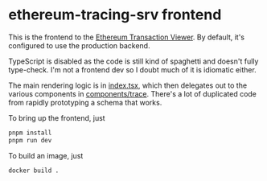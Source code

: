 # ethereum-tracing-srv frontend

This is the frontend to the [Ethereum Transaction Viewer](https://tx.eth.samczsun.com/). By default, it's configured
to use the production backend.

TypeScript is disabled as the code is still kind of spaghetti and doesn't fully type-check. I'm not a frontend dev
so I doubt much of it is idiomatic either.

The main rendering logic is in [index.tsx](pages/index.tsx), which then
delegates out to the various components in [components/trace](components/trace). There's
a lot of duplicated code from rapidly prototyping a schema that works.

To bring up the frontend, just

```bash
pnpm install
pnpm run dev
```

To build an image, just

```bash
docker build .
```
